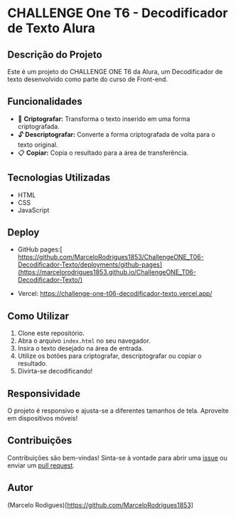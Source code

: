 # CHALLENGE One T6 - Decodificador de Texto Alura

## Descrição do Projeto

Este é um projeto do CHALLENGE ONE T6 da Alura, um Decodificador de texto desenvolvido como parte do curso de Front-end. 

## Funcionalidades

- 🔐 **Criptografar:** Transforma o texto inserido em uma forma criptografada.
- 🔓 **Descriptografar:** Converte a forma criptografada de volta para o texto original.
- 📋 **Copiar:** Copia o resultado para a área de transferência.

## Tecnologias Utilizadas

- HTML
- CSS
- JavaScript

## Deploy
- GitHub pages:[ https://github.com/MarceloRodrigues1853/ChallengeONE_T06-Decodificador-Texto/deployments/github-pages](https://marcelorodrigues1853.github.io/ChallengeONE_T06-Decodificador-Texto/)

- Vercel: https://challenge-one-t06-decodificador-texto.vercel.app/

## Como Utilizar

1. Clone este repositório.
2. Abra o arquivo `index.html` no seu navegador.
3. Insira o texto desejado na área de entrada.
4. Utilize os botões para criptografar, descriptografar ou copiar o resultado.
5. Divirta-se decodificando!

## Responsividade

O projeto é responsivo e ajusta-se a diferentes tamanhos de tela. Aproveite em dispositivos móveis!

## Contribuições

Contribuições são bem-vindas! Sinta-se à vontade para abrir uma [issue](link_para_as_issues) ou enviar um [pull request](link_para_o_pull_request).

## Autor

(Marcelo Rodigues)[https://github.com/MarceloRodrigues1853]
